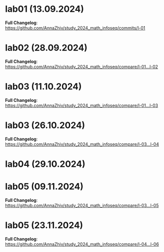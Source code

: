 # lab01 (13.09.2024)

**Full Changelog**: https://github.com/AnnaZhiv/study_2024_math_infoseq/commits/l-01

# lab02 (28.09.2024)

**Full Changelog**: https://github.com/AnnaZhiv/study_2024_math_infoseq/compare/l-01...l-02

# lab03 (11.10.2024)

**Full Changelog**: https://github.com/AnnaZhiv/study_2024_math_infoseq/compare/l-01...l-03 

# lab03 (26.10.2024)

**Full Changelog**: https://github.com/AnnaZhiv/study_2024_math_infoseq/compare/l-03...l-04

# lab04 (29.10.2024)

# lab05 (09.11.2024)

**Full Changelog**: https://github.com/AnnaZhiv/study_2024_math_infoseq/compare/l-03...l-05

# lab05 (23.11.2024)

**Full Changelog**: https://github.com/AnnaZhiv/study_2024_math_infoseq/compare/l-04...l-06







